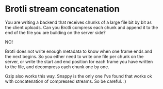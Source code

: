 # Brotli stream concatenation

You are writing a backend that receives chunks of a large file bit by bit as the client uploads. Can you Brotli compress each chunk and append it to the end of the file you are building on the server side?

NO!

Brotli does not write enough metadata to know when one frame ends and the next begins. So you either need to write one file per chunk on the server, or write the start and end position for each frame you have written to the file, and decompress each chunk one by one.

Gzip also works this way. Snappy is the only one I've found that works ok with concatenation of compressed streams. So be careful. :)


